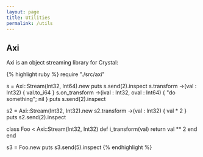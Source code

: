 ```yaml
---
layout: page
title: Utilities
permalink: /utils
---
```


## Axi

Axi is an object streaming library for Crystal:

{% highlight ruby %}
require "./src/axi"

s = Axi::Stream(Int32, Int64).new
puts s.send(2).inspect
s.transform ->(val : Int32) { val.to_i64 }
s.on_transform ->(ival : Int32, oval : Int64) { "do something"; nil }
puts s.send(2).inspect

s2 = Axi::Stream(Int32, Int32).new
s2.transform ->(val : Int32) { val * 2 }
puts s2.send(2).inspect

class Foo < Axi::Stream(Int32, Int32)
  def i_transform(val)
    return val ** 2
  end
end

s3 = Foo.new
puts s3.send(5).inspect
{% endhighlight %}
